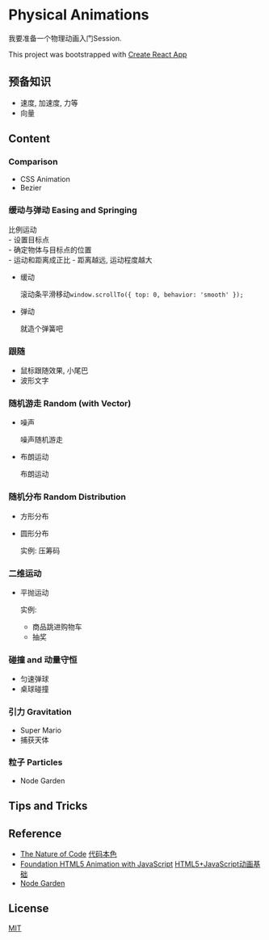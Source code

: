 # Physical Animations

我要准备一个物理动画入门Session.  

This project was bootstrapped with [Create React App](./CREATE_REACT_APP.md)

## 预备知识

  - 速度, 加速度, 力等
  - 向量

## Content

### Comparison
  
  - CSS Animation
  - Bezier

### 缓动与弹动 Easing and Springing

  比例运动  
    - 设置目标点  
    - 确定物体与目标点的位置  
    - 运动和距离成正比 - 距离越远, 运动程度越大

  - 缓动
    
    滚动条平滑移动```window.scrollTo({ top: 0, behavior: 'smooth' });```

  - 弹动

    就造个弹簧吧

### 跟随

  - 鼠标跟随效果, 小尾巴
  - 波形文字

### 随机游走 Random (with Vector)
  
  - 噪声

    噪声随机游走

  - 布朗运动

    布朗运动

### 随机分布 Random Distribution

  - 方形分布

  - 圆形分布

    实例: 压筹码

### 二维运动

  - 平抛运动

    实例:
      - 商品跳进购物车
      - 抽奖

### 碰撞 and 动量守恒
  
  - 匀速弹球
  - 桌球碰撞

### 引力 Gravitation
  
  - Super Mario
  - 捕获天体

### 粒子 Particles
  
  - Node Garden

## Tips and Tricks

## Reference

  - [The Nature of Code](https://natureofcode.com/) [代码本色](https://item.jd.com/11587473.html)
  - [Foundation HTML5 Animation with JavaScript](https://lamberta.github.io/html5-animation/) [HTML5+JavaScript动画基础](https://item.jd.com/11253207.html)
  - [Node Garden](https://github.com/pakastin/nodegarden)

## License

[MIT](./LICENSE)
